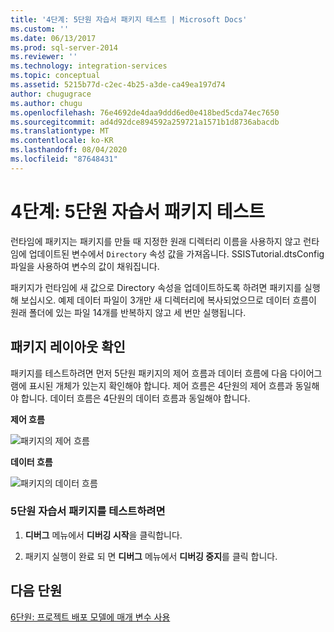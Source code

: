 ```yaml
---
title: '4단계: 5단원 자습서 패키지 테스트 | Microsoft Docs'
ms.custom: ''
ms.date: 06/13/2017
ms.prod: sql-server-2014
ms.reviewer: ''
ms.technology: integration-services
ms.topic: conceptual
ms.assetid: 5215b77d-c2ec-4b25-a3de-ca49ea197d74
author: chugugrace
ms.author: chugu
ms.openlocfilehash: 76e4692de4daa9ddd6ed0e418bed5cda74ec7650
ms.sourcegitcommit: ad4d92dce894592a259721a1571b1d8736abacdb
ms.translationtype: MT
ms.contentlocale: ko-KR
ms.lasthandoff: 08/04/2020
ms.locfileid: "87648431"
---
```

# <a name="step-4-testing-the-lesson-5-tutorial-package"></a>4단계: 5단원 자습서 패키지 테스트
  런타임에 패키지는 패키지를 만들 때 지정한 원래 디렉터리 이름을 사용하지 않고 런타임에 업데이트된 변수에서 `Directory` 속성 값을 가져옵니다. SSISTutorial.dtsConfig 파일을 사용하여 변수의 값이 채워집니다.  
  
 패키지가 런타임에 새 값으로 Directory 속성을 업데이트하도록 하려면 패키지를 실행해 보십시오. 예제 데이터 파일이 3개만 새 디렉터리에 복사되었으므로 데이터 흐름이 원래 폴더에 있는 파일 14개를 반복하지 않고 세 번만 실행됩니다.  
  
## <a name="checking-the-package-layout"></a>패키지 레이아웃 확인  
 패키지를 테스트하려면 먼저 5단원 패키지의 제어 흐름과 데이터 흐름에 다음 다이어그램에 표시된 개체가 있는지 확인해야 합니다. 제어 흐름은 4단원의 제어 흐름과 동일해야 합니다. 데이터 흐름은 4단원의 데이터 흐름과 동일해야 합니다.  
  
 **제어 흐름**  
  
 ![패키지의 제어 흐름](../../2014/tutorials/media/task4lesson2control.gif "패키지의 제어 흐름")  
  
 **데이터 흐름**  
  
 ![패키지의 데이터 흐름](../../2014/tutorials/media/task9lesson1data.gif "패키지의 데이터 흐름")  
  
### <a name="to-test-the-lesson-5-tutorial-package"></a>5단원 자습서 패키지를 테스트하려면  
  
1.  **디버그** 메뉴에서 **디버깅 시작**을 클릭합니다.  
  
2.  패키지 실행이 완료 되 면 **디버그** 메뉴에서 **디버깅 중지**를 클릭 합니다.  
  
## <a name="next-lesson"></a>다음 단원  
 [6단원: 프로젝트 배포 모델에 매개 변수 사용](../integration-services/lesson-6-using-parameters-with-the-project-deployment-model-in-ssis.md)  
  
  
